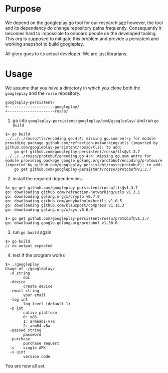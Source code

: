 # Purpose

We depend on the googleplay go tool for our research [see](https://github.com/the-ok-is-not-enough) however, the tool and its dependency do change repository paths frequently.
Consequently it becomes hard to impossible to onboard people on the developed tooling.
This org is supposed to mitigate this problem and provide a persistent and working snapshot to build googleplay.

All glory goes to its actual developer. We are just librarians.


# Usage

We assume that you have a directory in which you clone both the `googleplay` and the `rosso` repository.

```
googleplay-persistent/
+---------------------googleplay/
+---------------------rosso/
```

1. go into `googleplay-persistent/googleplay/cmd/googleplay/` and run `go build`

```
$> go build
../../../rosso/tls/encoding.go:4:4: missing go.sum entry for module providing package github.com/refraction-networking/utls (imported by github.com/googleplay-persistent/rosso/tls); to add:
	go get github.com/googleplay-persistent/rosso/tls@v1.3.7
../../../rosso/protobuf/encoding.go:4:4: missing go.sum entry for module providing package google.golang.org/protobuf/encoding/protowire (imported by github.com/googleplay-persistent/rosso/protobuf); to add:
	go get github.com/googleplay-persistent/rosso/protobuf@v1.3.7
```

2. install the required dependencies

```
$> go get github.com/googleplay-persistent/rosso/tls@v1.3.7
go: downloading github.com/refraction-networking/utls v1.3.1
go: downloading golang.org/x/crypto v0.7.0
go: downloading github.com/andybalholm/brotli v1.0.5
go: downloading github.com/klauspost/compress v1.16.3
go: downloading golang.org/x/sys v0.6.0

$> go get github.com/googleplay-persistent/rosso/protobuf@v1.3.7
go: downloading google.golang.org/protobuf v1.30.0
```

3. run `go build` again

```
$> go build
// no output expected
```

4. test if the program works

```
$> ./googleplay 
Usage of ./googleplay:
  -d string
    	doc
  -device
    	create device
  -email string
    	your email
  -log int
    	log level (default 1)
  -p int
    	native platform
    	0: x86
    	1: armeabi-v7a
    	2: arm64-v8a
  -passwd string
    	password
  -purchase
    	purchase request
  -s	single APK
  -v uint
    	version code
```

You are now all set.
